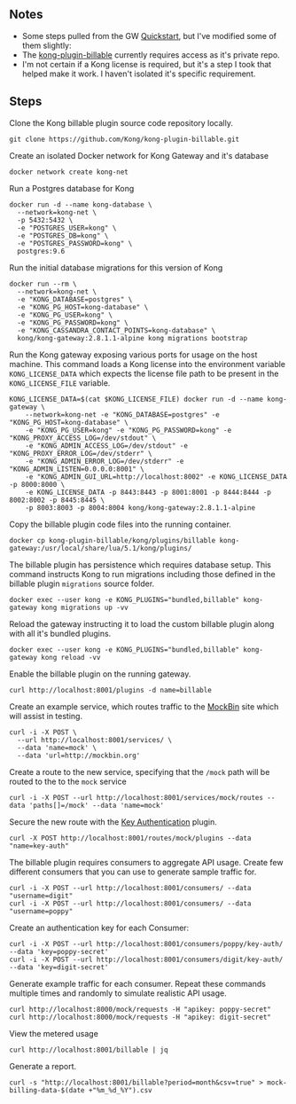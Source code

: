 
## Notes
* Some steps pulled from the GW [Quickstart](https://docs.konghq.com/gateway/latest/get-started/quickstart/), but I've modified some of them slightly: 
* The [kong-plugin-billable](https://github.com/Kong/kong-plugin-billable) currently requires access as it's private repo.
* I'm not certain if a Kong license is required, but it's a step I took that helped make it work.  I haven't isolated it's specific requirement.

## Steps

Clone the Kong billable plugin source code repository locally.
```
git clone https://github.com/Kong/kong-plugin-billable.git
```

Create an isolated Docker network for Kong Gateway and it's database
```
docker network create kong-net
```

Run a Postgres database for Kong 
```
docker run -d --name kong-database \
  --network=kong-net \
  -p 5432:5432 \
  -e "POSTGRES_USER=kong" \
  -e "POSTGRES_DB=kong" \
  -e "POSTGRES_PASSWORD=kong" \
  postgres:9.6
``` 

Run the initial database migrations for this version of Kong 
```
docker run --rm \
  --network=kong-net \
  -e "KONG_DATABASE=postgres" \
  -e "KONG_PG_HOST=kong-database" \
  -e "KONG_PG_USER=kong" \
  -e "KONG_PG_PASSWORD=kong" \
  -e "KONG_CASSANDRA_CONTACT_POINTS=kong-database" \
  kong/kong-gateway:2.8.1.1-alpine kong migrations bootstrap
```

Run the Kong gateway exposing various ports for usage on the host machine. This command loads a Kong license into the environment variable `KONG_LICENSE_DATA` which expects the license file path to be present in the `KONG_LICENSE_FILE` variable. 
```
KONG_LICENSE_DATA=$(cat $KONG_LICENSE_FILE) docker run -d --name kong-gateway \
	--network=kong-net -e "KONG_DATABASE=postgres" -e "KONG_PG_HOST=kong-database" \
	-e "KONG_PG_USER=kong" -e "KONG_PG_PASSWORD=kong" -e "KONG_PROXY_ACCESS_LOG=/dev/stdout" \
	-e "KONG_ADMIN_ACCESS_LOG=/dev/stdout" -e "KONG_PROXY_ERROR_LOG=/dev/stderr" \
	-e "KONG_ADMIN_ERROR_LOG=/dev/stderr" -e "KONG_ADMIN_LISTEN=0.0.0.0:8001" \
	-e "KONG_ADMIN_GUI_URL=http://localhost:8002" -e KONG_LICENSE_DATA -p 8000:8000 \
	-e KONG_LICENSE_DATA -p 8443:8443 -p 8001:8001 -p 8444:8444 -p 8002:8002 -p 8445:8445 \
	-p 8003:8003 -p 8004:8004 kong/kong-gateway:2.8.1.1-alpine
```

Copy the billable plugin code files into the running container.
```
docker cp kong-plugin-billable/kong/plugins/billable kong-gateway:/usr/local/share/lua/5.1/kong/plugins/
```

The billable plugin has persistence which requires database setup. This command instructs Kong to run migrations including those defined in the billable plugin `migrations` source folder.
```
docker exec --user kong -e KONG_PLUGINS="bundled,billable" kong-gateway kong migrations up -vv
```

Reload the gateway instructing it to load the custom billable plugin along with all it's bundled plugins.
```
docker exec --user kong -e KONG_PLUGINS="bundled,billable" kong-gateway kong reload -vv
```

Enable the billable plugin on the running gateway.
```
curl http://localhost:8001/plugins -d name=billable
```

Create an example service, which routes traffic to the [MockBin](https://mockbin.org/) site which will assist in testing. 
```
curl -i -X POST \
  --url http://localhost:8001/services/ \
  --data 'name=mock' \
  --data 'url=http://mockbin.org'
```

Create a route to the new service, specifying that the `/mock` path will be routed to the to the `mock` service
```
curl -i -X POST --url http://localhost:8001/services/mock/routes --data 'paths[]=/mock' --data 'name=mock'
```

Secure the new route with the [Key Authentication](https://docs.konghq.com/hub/kong-inc/key-auth/) plugin.
```
curl -X POST http://localhost:8001/routes/mock/plugins --data "name=key-auth"
```

The billable plugin requires consumers to aggregate API usage. Create few different consumers that you can use to generate sample traffic for.
```
curl -i -X POST --url http://localhost:8001/consumers/ --data "username=digit" 
curl -i -X POST --url http://localhost:8001/consumers/ --data "username=poppy" 
```

Create an authentication key for each Consumer:
```
curl -i -X POST --url http://localhost:8001/consumers/poppy/key-auth/ --data 'key=poppy-secret'
curl -i -X POST --url http://localhost:8001/consumers/digit/key-auth/ --data 'key=digit-secret'
```

Generate example traffic for each consumer. Repeat these commands multiple times and randomly to simulate realistic API usage.
```
curl http://localhost:8000/mock/requests -H "apikey: poppy-secret"
curl http://localhost:8000/mock/requests -H "apikey: digit-secret"
```

View the metered usage 
```
curl http://localhost:8001/billable | jq
```

Generate a report.
```
curl -s "http://localhost:8001/billable?period=month&csv=true" > mock-billing-data-$(date +"%m_%d_%Y").csv
```
